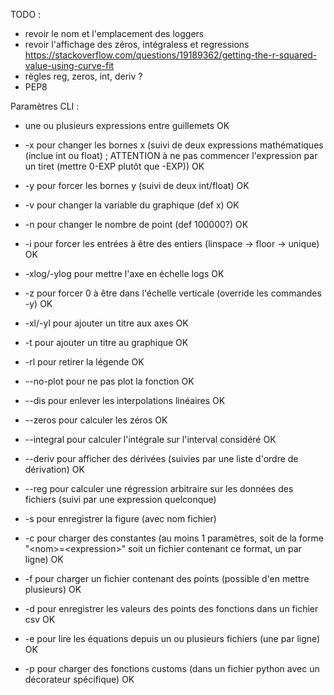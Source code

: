 TODO :

 - revoir le nom et l'emplacement des loggers
 - revoir l'affichage des zéros, intégraless et regressions
 https://stackoverflow.com/questions/19189362/getting-the-r-squared-value-using-curve-fit
 - règles reg, zeros, int, deriv ?
 - PEP8

Paramètres CLI :
 - une ou plusieurs expressions entre guillemets OK
 - -x pour changer les bornes x (suivi de deux expressions mathématiques (inclue int ou float) ; ATTENTION à ne pas commencer l'expression par un tiret (mettre 0-EXP plutôt que -EXP)) OK
 - -y pour forcer les bornes y (suivi de deux int/float) OK
 - -v pour changer la variable du graphique (def x) OK
 - -n pour changer le nombre de point (def 100000?) OK
 - -i pour forcer les entrées à être des entiers (linspace -> floor -> unique) OK
 - -xlog/-ylog pour mettre l'axe en échelle logs OK
 - -z pour forcer 0 à être dans l'échelle verticale (override les commandes -y) OK

 - -xl/-yl pour ajouter un titre aux axes OK
 - -t pour ajouter un titre au graphique OK
 - -rl pour retirer la légende OK
 - --no-plot pour ne pas plot la fonction OK
 - --dis pour enlever les interpolations linéaires OK

 - --zeros pour calculer les zéros OK
 - --integral pour calculer l'intégrale sur l'interval considéré OK
 - --deriv pour afficher des dérivées (suivies par une liste d'ordre de dérivation) OK
 - --reg pour calculer une régression arbitraire sur les données des fichiers (suivi par une expression quelconque)

 - -s pour enregistrer la figure (avec nom fichier)
 - -c pour charger des constantes (au moins 1 paramètres, soit de la forme "\<nom\>=\<expression\>" soit un fichier contenant ce format, un par ligne) OK
 - -f pour charger un fichier contenant des points (possible d'en mettre plusieurs) OK
 - -d pour enregistrer les valeurs des points des fonctions dans un fichier csv OK
 - -e pour lire les équations depuis un ou plusieurs fichiers (une par ligne) OK
 - -p pour charger des fonctions customs (dans un fichier python avec un décorateur spécifique) OK

